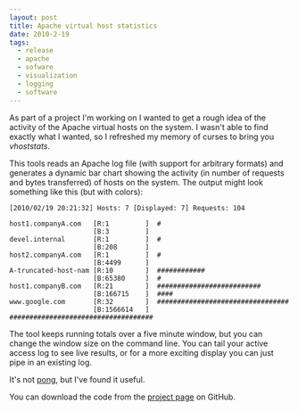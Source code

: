 ```yaml
---
layout: post
title: Apache virtual host statistics
date: 2010-2-19
tags:
  - release
  - apache
  - sofware
  - visualization
  - logging
  - software
---
```


As part of a project I'm working on I wanted to get a rough idea of the activity of the Apache virtual hosts on the system. I wasn't able to find exactly what I wanted, so I refreshed my memory of curses to bring you _vhoststats_.

This tools reads an Apache log file (with support for arbitrary formats) and generates a dynamic bar chart showing the activity (in number of requests and bytes transferred) of hosts on the system. The output might look something like this (but with colors):
    
    
    [2010/02/19 20:21:32] Hosts: 7 [Displayed: 7] Requests: 104
    
    host1.companyA.com   [R:1         ]  #
                         [B:3         ]
    devel.internal       [R:1         ]  #
                         [B:208       ]
    host2.companyA.com   [R:1         ]  #
                         [B:4499      ]
    A-truncated-host-nam [R:10        ]  ############
                         [B:65380     ]  #
    host1.companyB.com   [R:21        ]  ##########################
                         [B:166715    ]  ####
    www.google.com       [R:32        ]  #################################
                         [B:1566614   ]  ####################################
    

The tool keeps running totals over a five minute window, but you can change the window size on the command line. You can tail your active access log to see live results, or for a more exciting display you can just pipe in an existing log.

It's not [pong][1], but I've found it useful.

You can download the code from the [project page][2] on GitHub.

[1]: http://code.google.com/p/logstalgia/
[2]: http://github.com/larsks/vhoststats/

